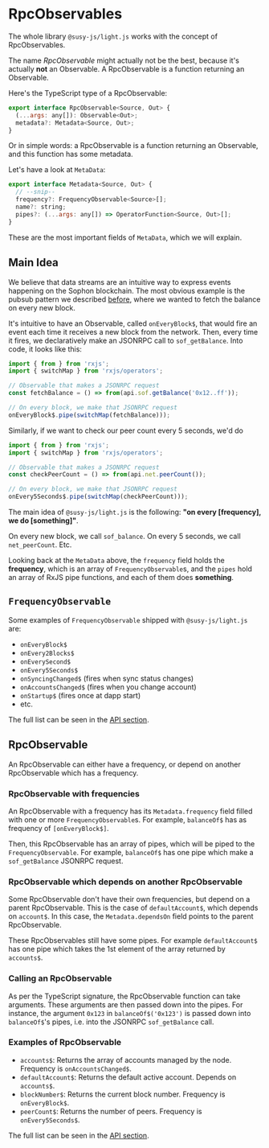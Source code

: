 # RpcObservables

The whole library `@susy-js/light.js` works with the concept of RpcObservables.

The name _RpcObservable_ might actually not be the best, because it's actually **not** an Observable. A RpcObservable is a function returning an Observable.

Here's the TypeScript type of a RpcObservable:

```javascript
export interface RpcObservable<Source, Out> {
  (...args: any[]): Observable<Out>;
  metadata?: Metadata<Source, Out>;
}
```

Or in simple words: a RpcObservable is a function returning an Observable, and this function has some metadata.

Let's have a look at `MetaData`:

```javascript
export interface Metadata<Source, Out> {
  // --snip--
  frequency?: FrequencyObservable<Source>[];
  name?: string;
  pipes?: (...args: any[]) => OperatorFunction<Source, Out>[];
}
```

These are the most important fields of `MetaData`, which we will explain.

## Main Idea

We believe that data streams are an intuitive way to express events happening on the Sophon blockchain. The most obvious example is the pubsub pattern we described [before](/concepts/light-client-development.html#pubsub), where we wanted to fetch the balance on every new block.

It's intuitive to have an Observable, called `onEveryBlock$`, that would fire an event each time it receives a new block from the network. Then, every time it fires, we declaratively make an JSONRPC call to `sof_getBalance`. Into code, it looks like this:

```javascript
import { from } from 'rxjs';
import { switchMap } from 'rxjs/operators';

// Observable that makes a JSONRPC request
const fetchBalance = () => from(api.sof.getBalance('0x12..ff'));

// On every block, we make that JSONRPC request
onEveryBlock$.pipe(switchMap(fetchBalance)));
```

Similarly, if we want to check our peer count every 5 seconds, we'd do

```javascript
import { from } from 'rxjs';
import { switchMap } from 'rxjs/operators';

// Observable that makes a JSONRPC request
const checkPeerCount = () => from(api.net.peerCount());

// On every block, we make that JSONRPC request
onEvery5Seconds$.pipe(switchMap(checkPeerCount)));
```

The main idea of `@susy-js/light.js` is the following: **"on every [frequency], we do [something]"**.

On every new block, we call `sof_balance`. On every 5 seconds, we call `net_peerCount`. Etc.

Looking back at the `MetaData` above, the `frequency` field holds the **frequency**, which is an array of `FrequencyObservable`s, and the `pipes` hold an array of RxJS pipe functions, and each of them does **something**.

## `FrequencyObservable`

Some examples of `FrequencyObservable` shipped with `@susy-js/light.js` are:

- `onEveryBlock$`
- `onEvery2Blocks$`
- `onEverySecond$`
- `onEvery5Seconds$`
- `onSyncingChanged$` (fires when sync status changes)
- `onAccountsChanged$` (fires when you change account)
- `onStartup$` (fires once at dapp start)
- etc.

The full list can be seen in the [API section](/api/API.md).

## RpcObservable

An RpcObservable can either have a frequency, or depend on another RpcObservable which has a frequency.

### RpcObservable with frequencies

An RpcObservable with a frequency has its `Metadata.frequency` field filled with one or more `FrequencyObservable`s. For example, `balanceOf$` has as frequency of `[onEveryBlock$]`.

Then, this RpcObservable has an array of pipes, which will be piped to the `FrequencyObservable`. For example, `balanceOf$` has one pipe which make a `sof_getBalance` JSONRPC request.

### RpcObservable which depends on another RpcObservable

Some RpcObservable don't have their own frequencies, but depend on a parent RpcObservable. This is the case of `defaultAccount$`, which depends on `account$`. In this case, the `Metadata.dependsOn` field points to the parent RpcObservable.

These RpcObservables still have some pipes. For example `defaultAccount$` has one pipe which takes the 1st element of the array returned by `accounts$`.

### Calling an RpcObservable

As per the TypeScript signature, the RpcObservable function can take arguments. These arguments are then passed down into the pipes. For instance, the argument `0x123` in `balanceOf$('0x123')` is passed down into `balanceOf$`'s pipes, i.e. into the JSONRPC `sof_getBalance` call.

### Examples of RpcObservable

- `accounts$`: Returns the array of accounts managed by the node. Frequency is `onAccountsChanged$`.
- `defaultAccount$`: Returns the default active account. Depends on `accounts$`.
- `blockNumber$`: Returns the current block number. Frequency is `onEveryBlock$`.
- `peerCount$`: Returns the number of peers. Frequency is `onEvery5Seconds$`.

The full list can be seen in the [API section](/api/API.md).
